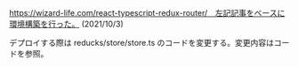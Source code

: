 https://wizard-life.com/react-typescript-redux-router/　左記記事をベースに環境構築を行った。 (2021/10/3)

デプロイする際は reducks/store/store.ts のコードを変更する。変更内容はコードを参照。
